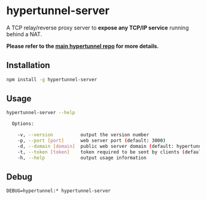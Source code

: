 # hypertunnel-server

A TCP relay/reverse proxy server to **expose any TCP/IP service** running behind a NAT.

**Please refer to the [main hypertunnel repo](https://github.com/berstend/hypertunnel#readme) for more details.**

## Installation
```bash
npm install -g hypertunnel-server
```

## Usage
```bash
hypertunnel-server --help

  Options:

    -v, --version          output the version number
    -p, --port [port]      web server port (default: 3000)
    -d, --domain [domain]  public web server domain (default: hypertunnel.lvh.me)
    -t, --token [token]    token required to be sent by clients (default: free-server-please-be-nice)
    -h, --help             output usage information
```

## Debug
```
DEBUG=hypertunnel:* hypertunnel-server
```

